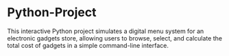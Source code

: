 # Python-Project
This interactive Python project simulates a digital menu system for an electronic gadgets store, allowing users to browse, select, and calculate the total cost of gadgets in a simple command-line interface.
